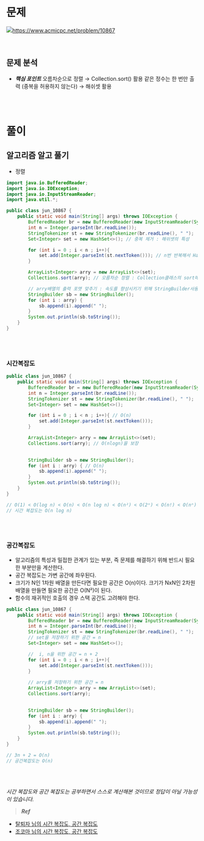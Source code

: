 #  문제

![](https://velog.velcdn.com/images/suran-kim/post/1b623e85-fb9a-4b4a-91d8-460dbc5982b8/image.png)https://www.acmicpc.net/problem/10867


<br/>

## 문제 분석

- _**핵심 포인트**_
오름차순으로 정렬 → Collection.sort() 활용
같은 정수는 한 번만 출력 (중복을 허용하지 않는다) → 해쉬셋 활용

<br/><br/> 

# 풀이

## 알고리즘 알고 풀기
- 정렬 

 
 
```java
import java.io.BufferedReader;
import java.io.IOException;
import java.io.InputStreamReader;
import java.util.*;

public class jun_10867 {
    public static void main(String[] args) throws IOException {
        BufferedReader br = new BufferedReader(new InputStreamReader(System.in));
        int n = Integer.parseInt(br.readLine());
        StringTokenizer st = new StringTokenizer(br.readLine(), " ");
        Set<Integer> set = new HashSet<>(); // 중복 제거 : 해쉬셋의 특성

        for (int i = 0 ; i < n ; i++){
            set.add(Integer.parseInt(st.nextToken())); // n번 반복해서 Hashset에 입력해준다.
        }

        ArrayList<Integer> arry = new ArrayList<>(set);
        Collections.sort(arry); // 오름차순 정렬 : Collection클래스의 sort메소드

        // arry배열의 출력 포맷 맞추기 : 속도를 향상시키기 위해 StringBuilder사용
        StringBuilder sb = new StringBuilder();
        for (int i : arry) {
            sb.append(i).append(" ");
        }
        System.out.println(sb.toString());
    }
}
```
 
<br/><br/>


 ### 시간복잡도

```java
public class jun_10867 {
    public static void main(String[] args) throws IOException {
        BufferedReader br = new BufferedReader(new InputStreamReader(System.in));
        int n = Integer.parseInt(br.readLine());
        StringTokenizer st = new StringTokenizer(br.readLine(), " ");
        Set<Integer> set = new HashSet<>(); 

        for (int i = 0 ; i < n ; i++){ // O(n)
            set.add(Integer.parseInt(st.nextToken())); 
        }

        ArrayList<Integer> arry = new ArrayList<>(set);
        Collections.sort(arry); // O(nlogn)을 보장

      
        StringBuilder sb = new StringBuilder();
        for (int i : arry) { // O(n)
            sb.append(i).append(" ");
        }
        System.out.println(sb.toString());
    }
}

// O(1) < O(log n) < O(n) < O(n log n) < O(n²) < O(2ⁿ) < O(n!) < O(nⁿ)
// 시간 복잡도는 O(n log n) 
```
 
 <br/><br/>
 
### 공간복잡도
 - 알고리즘의 특성과 밀접한 관계가 있는 부분, 즉 문제를 해결하기 위해 반드시 필요한 부분만을 계산한다. 
 - 공간 복잡도는 가변 공간에 좌우된다.
 - 크기가 N인 1차원 배열을 만든다면 필요한 공간은 O(n)이다. 크기가 NxN인 2차원 배열을 만들면 필요한 공간은 O(N²)이 된다. 
 - 함수의 재귀적인 호출의 경우 스택 공간도 고려해야 한다.
 
```java
public class jun_10867 {
    public static void main(String[] args) throws IOException {
        BufferedReader br = new BufferedReader(new InputStreamReader(System.in));
        int n = Integer.parseInt(br.readLine());
        StringTokenizer st = new StringTokenizer(br.readLine(), " ");
        // set을 저장하기 위한 공간 = n
        Set<Integer> set = new HashSet<>(); 

        //  i, n을 위한 공간 = n + 2
        for (int i = 0 ; i < n ; i++){ 
            set.add(Integer.parseInt(st.nextToken())); 
        }
		
        // arry를 저장하기 위한 공간 = n
        ArrayList<Integer> arry = new ArrayList<>(set);
        Collections.sort(arry); 

      
        StringBuilder sb = new StringBuilder();
        for (int i : arry) {
            sb.append(i).append(" ");
        }
        System.out.println(sb.toString());
    }
}

// 3n + 2 = O(n) 
// 공간복잡도는 O(n)
```
 
 
 <br/><br/>
 
 _시간 복잡도와 공간 복잡도는 공부하면서 스스로 계산해본 것이므로 정답이 아닐 가능성이 있습니다._
 
 
 > **_Ref_**
- [탈퇴자 님의 시간 복잡도, 공간 복잡도](https://servertrix.com/880)
- [조코마 님의 시간 복잡도, 공간 복잡도](https://jocoma.tistory.com/entry/%EC%8B%9C%EA%B0%84-%EB%B3%B5%EC%9E%A1%EB%8F%84-%EA%B3%B5%EA%B0%84-%EB%B3%B5%EC%9E%A1%EB%8F%84)